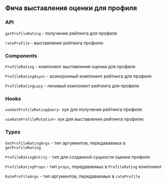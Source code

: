 ## Фича выставления оценки для профиля

### API

`getProfileRating` - получение рейтинга для профиля

`rateProfile` - выставление рейтинга профилю

### Components

`ProfileRating` - компонент выставления оценки для профиля

`ProfileRatingAsync` - асинхронный компонент рейтинга для профиля

`ProfileRatingLazy` - ленивый компонент рейтинга для профиля

### Hooks

`useGetProfileRatingQuery`- хук для получения рейтинга профиля

`useRateProfileMutation`- хук для выставления рейтинга профилю

### Types

`GetProfileRatingArgs` - тип аргументов, передаваемых в `getProfileRating`

`ProfileRatingEntity` - тип для созданной сущности оценки профиля

`ProfileRatingProps` - тип `props`, передаваемых в `ProfileRating` компонент

`RateProfileArgs` - тип аргументов, передаваемых в `rateProfile`
